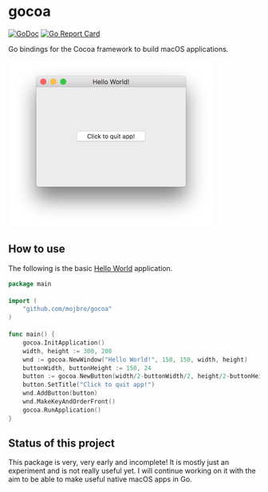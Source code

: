 # gocoa
[![GoDoc](https://godoc.org/github.com/mojbro/gocoa?status.svg)](https://godoc.org/github.com/mojbro/gocoa)
[![Go Report Card](https://goreportcard.com/badge/github.com/mojbro/gocoa)](https://goreportcard.com/report/github.com/mojbro/gocoa)

Go bindings for the Cocoa framework to build macOS applications.

<img src="resources/images/helloworld-screenshot.png" width="412" />

## How to use

The following is the basic [Hello World](examples/helloworld) application.

```go
package main

import (
	"github.com/mojbro/gocoa"
)

func main() {
	gocoa.InitApplication()
	width, height := 300, 200
	wnd := gocoa.NewWindow("Hello World!", 150, 150, width, height)
	buttonWidth, buttonHeight := 150, 24
	button := gocoa.NewButton(width/2-buttonWidth/2, height/2-buttonHeight/2, buttonWidth, buttonHeight)
	button.SetTitle("Click to quit app!")
	wnd.AddButton(button)
	wnd.MakeKeyAndOrderFront()
	gocoa.RunApplication()
}
```

## Status of this project

This package is very, very early and incomplete! It is mostly just an experiment and is not really
useful yet. I will continue working on it with the aim to be able to make useful native macOS apps in Go.
